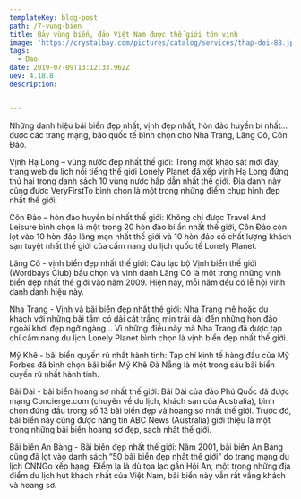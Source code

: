 ```yaml
---
templateKey: blog-post
path: /7-vung-bien
title: Bảy vùng biển, đảo Việt Nam được thế giới tôn vinh
image: 'https://crystalbay.com/pictures/catalog/services/thap-doi-88.jpg' 
tags:
  - Dao
date: 2019-07-09T13:12:33.962Z
uev: 4.18.8
description:


---
```


Những danh hiệu bãi biển đẹp nhất, vịnh đẹp nhất, hòn đảo huyền bí nhất... được các trang mạng, báo quốc tế bình chọn cho Nha Trang, Lăng Cô, Côn Đảo.

Vịnh Hạ Long – vùng nước đẹp nhất thế giới: Trong một khảo sát mới đây, trang web du lịch nổi tiếng thế giới Lonely Planet đã xếp vịnh Hạ Long đứng thứ hai trong danh sách 10 vùng nước hấp dẫn nhất thế giới. Địa danh này cũng đươc VeryFirstTo bình chọn là một trong những điểm chụp hình đẹp nhất thế giới.

Côn Đảo – hòn đảo huyền bí nhất thế giới: Không chỉ được Travel And Leisure bình chọn là một trong 20 hòn đào bí ẩn nhất thế giới, Côn Đảo còn lọt vào 10 hòn đảo lãng mạn nhất thế giới và 10 hòn đảo có chất lượng khách sạn tuyệt nhất thế giới của cẩm nang du lịch quốc tế Lonely Planet. 

Lăng Cô - vịnh biển đẹp nhất thế giới: Câu lạc bộ Vịnh biển thế giới (Wordbays Club) bầu chọn và vinh danh Lăng Cô là một trong những vịnh biển đẹp nhất thế giới vào năm 2009. Hiện nay, mỗi năm đều có lễ hội vinh danh danh hiệu này. 

Nha Trang - Vịnh và bãi biển đẹp nhất thế giới: Nha Trang mê hoặc du khách với những bãi tắm có dải cát trắng mịn trải dài đến những hòn đảo ngoài khơi đẹp ngỡ ngàng... Vì những điều này mà Nha Trang đã được tạp chí cẩm nang du lịch Lonely Planet bình chọn là vịnh biển đẹp nhất thế giới.

Mỹ Khê - bãi biển quyến rũ nhất hành tinh: Tạp chí kinh tế hàng đầu của Mỹ Forbes đã bình chọn bãi biển Mỹ Khê Đà Nẵng là một trong sáu bãi biển quyến rũ nhất hành tinh. 

Bãi Dài - bãi biển hoang sơ nhất thế giới: Bãi Dài của đảo Phú Quốc đã được mạng Concierge.com (chuyên về du lịch, khách sạn của Australia), bình chọn đứng đầu trong số 13 bãi biển đẹp và hoang sơ nhất thế giới. Trước đó, bãi biển này cũng được hãng tin ABC News (Australia) giới thiệu là một trong những bãi biển hoang sơ đẹp, sạch nhất thế giới.

Bãi biển An Bàng - Bãi biển đẹp nhất thế giới: Năm 2001, bãi biển An Bàng cũng đã lọt vào danh sách “50 bãi biển đẹp nhất thế giới” do trang mạng du lịch CNNGo xếp hạng. Điểm lạ là dù tọa lạc gần Hội An, một trong những địa điểm du lịch hút khách nhất của Việt Nam, bãi biển này vẫn rất vắng khách và hoang sơ. 